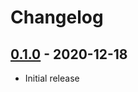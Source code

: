 # Changelog

## [0.1.0] - 2020-12-18

- Initial release

<!-- http://keepachangelog.com/ -->

<!-- [0.1.0]: https://github.com/zce/jjm-pages/compare/v0.1.0...v0.1.0 -->
[0.1.0]: https://github.com/zce/jjm-pages/releases/tag/v0.1.0
